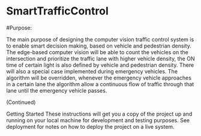 # SmartTrafficControl
#Purpose: 

The main purpose of designing the computer vision traffic control system is to enable smart decision making, based on vehicle and pedestrian density. The edge-based computer vision will be able to count the vehicles on the intersection and prioritize the traffic lane with higher vehicle density, the ON time of certain light is also defined by vehicle and pedestrian density. There will also a special case implemented during emergency vehicles. The algorithm will be overridden, whenever the emergency vehicle approaches in a certain lane the algorithm allow a continuous flow of traffic through that lane until the emergency vehicle passes.

(Continued)

Getting Started
These instructions will get you a copy of the project up and running on your local machine for development and testing purposes. See deployment for notes on how to deploy the project on a live system.
